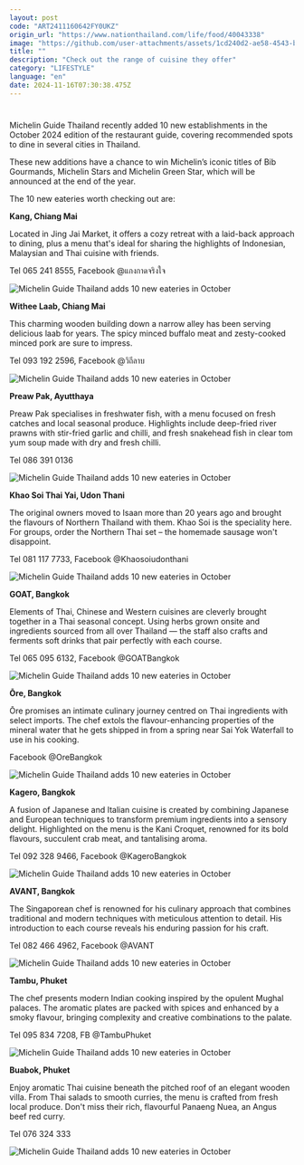 ```yaml
---
layout: post
code: "ART2411160642FY0UKZ"
origin_url: "https://www.nationthailand.com/life/food/40043338"
image: "https://github.com/user-attachments/assets/1cd240d2-ae58-4543-b46b-ab567c206546"
title: ""
description: "Check out the range of cuisine they offer"
category: "LIFESTYLE"
language: "en"
date: 2024-11-16T07:30:38.475Z
---
```


# 









Michelin Guide Thailand recently added 10 new establishments in the October 2024 edition of the restaurant guide, covering recommended spots to dine in several cities in Thailand.

These new additions have a chance to win Michelin’s iconic titles of Bib Gourmands, Michelin Stars and Michelin Green Star, which will be announced at the end of the year.

The 10 new eateries worth checking out are:

  
**Kang, Chiang Mai**

Located in Jing Jai Market, it offers a cozy retreat with a laid-back approach to dining, plus a menu that's ideal for sharing the highlights of Indonesian, Malaysian and Thai cuisine with friends.

Tel 065 241 8555, Facebook @แกงกาดจริงใจ

  ![Michelin Guide Thailand adds 10 new eateries in October](https://github.com/user-attachments/assets/90aaf261-ee60-4ae3-81ea-2405db5d9f9f)

  
**Withee Laab, Chiang Mai**

This charming wooden building down a narrow alley has been serving delicious laab for years. The spicy minced buffalo meat and zesty-cooked minced pork are sure to impress.

Tel 093 192 2596, Facebook @วิถีลาบ

  ![Michelin Guide Thailand adds 10 new eateries in October](https://github.com/user-attachments/assets/14b7ebc5-225b-4447-983c-0b51c329e4ca)

  
**Preaw Pak, Ayutthaya**

Preaw Pak specialises in freshwater fish, with a menu focused on fresh catches and local seasonal produce. Highlights include deep-fried river prawns with stir-fried garlic and chilli, and fresh snakehead fish in clear tom yum soup made with dry and fresh chilli.

Tel 086 391 0136

  ![Michelin Guide Thailand adds 10 new eateries in October](https://media.nationthailand.com/uploads/images/contents/w1024/2024/11/cMe4d0HdeAF2QOr4Xa8L.webp?x-image-process=style/lg-webp)

  
**Khao Soi Thai Yai, Udon Thani**

The original owners moved to Isaan more than 20 years ago and brought the flavours of Northern Thailand with them. Khao Soi is the speciality here. For groups, order the Northern Thai set – the homemade sausage won't disappoint.

Tel 081 117 7733, Facebook @Khaosoiudonthani

  ![Michelin Guide Thailand adds 10 new eateries in October](https://github.com/user-attachments/assets/2fe79a51-b2e2-4195-b0d9-0ce22917d3e2)

**GOAT, Bangkok**

Elements of Thai, Chinese and Western cuisines are cleverly brought together in a Thai seasonal concept. Using herbs grown onsite and ingredients sourced from all over Thailand — the staff also crafts and ferments soft drinks that pair perfectly with each course.

Tel 065 095 6132, Facebook @GOATBangkok

  ![Michelin Guide Thailand adds 10 new eateries in October](https://media.nationthailand.com/uploads/images/contents/w1024/2024/11/qCXiuGk6EUIq2FRY4YEb.webp?x-image-process=style/lg-webp)

  
**Ōre, Bangkok**

Ōre promises an intimate culinary journey centred on Thai ingredients with select imports. The chef extols the flavour-enhancing properties of the mineral water that he gets shipped in from a spring near Sai Yok Waterfall to use in his cooking.

Facebook @OreBangkok

  ![Michelin Guide Thailand adds 10 new eateries in October](https://github.com/user-attachments/assets/73a8c94a-2a61-4af9-aa0a-04492891e798)

  
**Kagero, Bangkok**

A fusion of Japanese and Italian cuisine is created by combining Japanese and European techniques to transform premium ingredients into a sensory delight. Highlighted on the menu is the Kani Croquet, renowned for its bold flavours, succulent crab meat, and tantalising aroma.

Tel 092 328 9466, Facebook @KageroBangkok

  ![Michelin Guide Thailand adds 10 new eateries in October](https://github.com/user-attachments/assets/81bcbe24-c258-46eb-a8db-351ebc8d8c4b)

  
**AVANT, Bangkok**

The Singaporean chef is renowned for his culinary approach that combines traditional and modern techniques with meticulous attention to detail. His introduction to each course reveals his enduring passion for his craft.

Tel 082 466 4962, Facebook @AVANT

  ![Michelin Guide Thailand adds 10 new eateries in October](https://github.com/user-attachments/assets/798724d6-1381-4b37-b110-0062e572261f)

  
**Tambu, Phuket**

The chef presents modern Indian cooking inspired by the opulent Mughal palaces. The aromatic plates are packed with spices and enhanced by a smoky flavour, bringing complexity and creative combinations to the palate.

Tel 095 834 7208, FB @TambuPhuket

  ![Michelin Guide Thailand adds 10 new eateries in October](https://media.nationthailand.com/uploads/images/contents/w1024/2024/11/n4VoCVCIxScNx05dJTv4.webp?x-image-process=style/lg-webp)

  
**Buabok, Phuket**

Enjoy aromatic Thai cuisine beneath the pitched roof of an elegant wooden villa. From Thai salads to smooth curries, the menu is crafted from fresh local produce. Don't miss their rich, flavourful Panaeng Nuea, an Angus beef red curry.

Tel 076 324 333

  ![Michelin Guide Thailand adds 10 new eateries in October](https://github.com/user-attachments/assets/258bf545-1c41-4fcf-8e0c-1c19c2b5fafd)